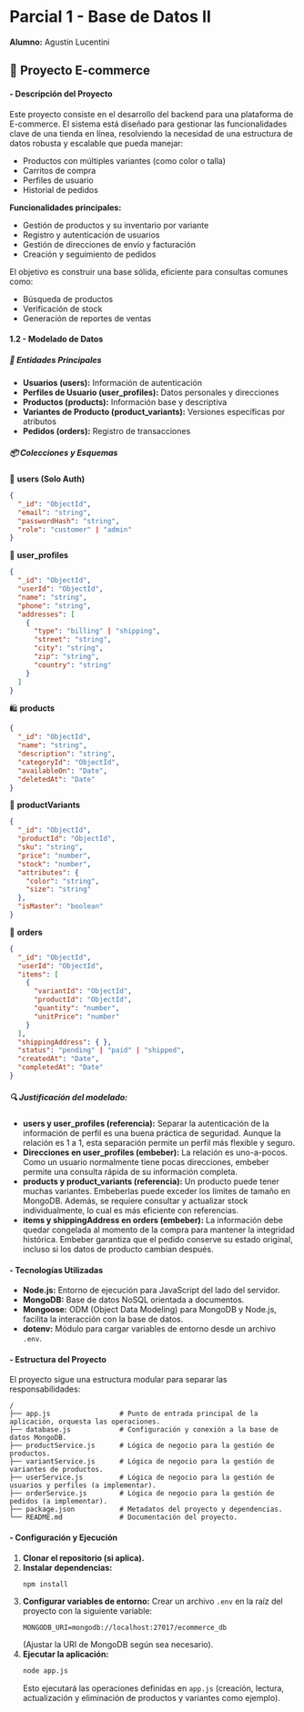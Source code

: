 # Parcial 1 - Base de Datos II

**Alumno:** Agustín Lucentini

## 🛒 Proyecto E-commerce

#### - Descripción del Proyecto

Este proyecto consiste en el desarrollo del backend para una plataforma de E-commerce. El sistema está diseñado para gestionar las funcionalidades clave de una tienda en línea, resolviendo la necesidad de una estructura de datos robusta y escalable que pueda manejar:

- Productos con múltiples variantes (como color o talla)
- Carritos de compra
- Perfiles de usuario
- Historial de pedidos

**Funcionalidades principales:**

- Gestión de productos y su inventario por variante
- Registro y autenticación de usuarios
- Gestión de direcciones de envío y facturación
- Creación y seguimiento de pedidos

El objetivo es construir una base sólida, eficiente para consultas comunes como:

- Búsqueda de productos
- Verificación de stock
- Generación de reportes de ventas

#### 1.2 - Modelado de Datos

##### 🧾 Entidades Principales

- **Usuarios (users):** Información de autenticación
- **Perfiles de Usuario (user_profiles):** Datos personales y direcciones
- **Productos (products):** Información base y descriptiva
- **Variantes de Producto (product_variants):** Versiones específicas por atributos
- **Pedidos (orders):** Registro de transacciones

##### 📦 Colecciones y Esquemas

🔐 **users (Solo Auth)**

```json
{
  "_id": "ObjectId",
  "email": "string",
  "passwordHash": "string",
  "role": "customer" | "admin"
}
```

👤 **user_profiles**

```json
{
  "_id": "ObjectId",
  "userId": "ObjectId",
  "name": "string",
  "phone": "string",
  "addresses": [
    {
      "type": "billing" | "shipping",
      "street": "string",
      "city": "string",
      "zip": "string",
      "country": "string"
    }
  ]
}
```

🛍️ **products**

```json
{
  "_id": "ObjectId",
  "name": "string",
  "description": "string",
  "categoryId": "ObjectId",
  "availableOn": "Date",
  "deletedAt": "Date"
}
```

🔁 **productVariants**

```json
{
  "_id": "ObjectId",
  "productId": "ObjectId",
  "sku": "string",
  "price": "number",
  "stock": "number",
  "attributes": {
    "color": "string",
    "size": "string"
  },
  "isMaster": "boolean"
}
```

🧾 **orders**

```json
{
  "_id": "ObjectId",
  "userId": "ObjectId",
  "items": [
    {
      "variantId": "ObjectId",
      "productId": "ObjectId",
      "quantity": "number",
      "unitPrice": "number"
    }
  ],
  "shippingAddress": { },
  "status": "pending" | "paid" | "shipped",
  "createdAt": "Date",
  "completedAt": "Date"
}
```

##### 🔍 Justificación del modelado:

- **users y user_profiles (referencia):** Separar la autenticación de la información de perfil es una buena práctica de seguridad. Aunque la relación es 1 a 1, esta separación permite un perfil más flexible y seguro.
- **Direcciones en user_profiles (embeber):** La relación es uno-a-pocos. Como un usuario normalmente tiene pocas direcciones, embeber permite una consulta rápida de su información completa.
- **products y product_variants (referencia):** Un producto puede tener muchas variantes. Embeberlas puede exceder los límites de tamaño en MongoDB. Además, se requiere consultar y actualizar stock individualmente, lo cual es más eficiente con referencias.
- **items y shippingAddress en orders (embeber):** La información debe quedar congelada al momento de la compra para mantener la integridad histórica. Embeber garantiza que el pedido conserve su estado original, incluso si los datos de producto cambian después.

#### - Tecnologías Utilizadas

*   **Node.js:** Entorno de ejecución para JavaScript del lado del servidor.
*   **MongoDB:** Base de datos NoSQL orientada a documentos.
*   **Mongoose:** ODM (Object Data Modeling) para MongoDB y Node.js, facilita la interacción con la base de datos.
*   **dotenv:** Módulo para cargar variables de entorno desde un archivo `.env`.

#### - Estructura del Proyecto

El proyecto sigue una estructura modular para separar las responsabilidades:

```
/
├── app.js                 # Punto de entrada principal de la aplicación, orquesta las operaciones.
├── database.js            # Configuración y conexión a la base de datos MongoDB.
├── productService.js      # Lógica de negocio para la gestión de productos.
├── variantService.js      # Lógica de negocio para la gestión de variantes de productos.
├── userService.js         # Lógica de negocio para la gestión de usuarios y perfiles (a implementar).
├── orderService.js        # Lógica de negocio para la gestión de pedidos (a implementar).
├── package.json           # Metadatos del proyecto y dependencias.
└── README.md              # Documentación del proyecto.
```

#### - Configuración y Ejecución

1.  **Clonar el repositorio (si aplica).**
2.  **Instalar dependencias:**
    ```bash
    npm install
    ```
3.  **Configurar variables de entorno:**
    Crear un archivo `.env` en la raíz del proyecto con la siguiente variable:
    ```
    MONGODB_URI=mongodb://localhost:27017/ecommerce_db
    ```
    (Ajustar la URI de MongoDB según sea necesario).
4.  **Ejecutar la aplicación:**
    ```bash
    node app.js
    ```
    Esto ejecutará las operaciones definidas en `app.js` (creación, lectura, actualización y eliminación de productos y variantes como ejemplo).
